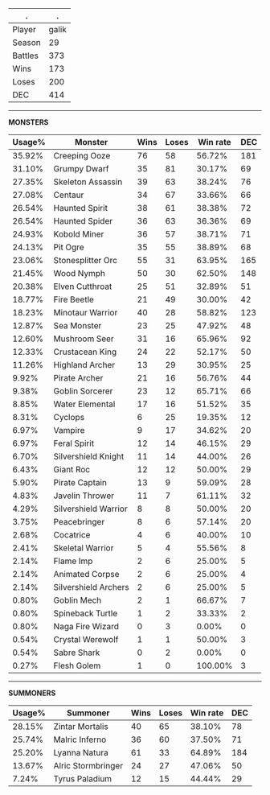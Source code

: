 .|.
|-|-
Player|galik
Season|29
Battles|373
Wins|173
Loses|200
DEC|414

---
**MONSTERS**

Usage%|Monster|Wins|Loses|Win rate|DEC|
-|-|-|-|-|-|
35.92%|Creeping Ooze|76|58|56.72%|181|
31.10%|Grumpy Dwarf|35|81|30.17%|69|
27.35%|Skeleton Assassin|39|63|38.24%|76|
27.08%|Centaur|34|67|33.66%|66|
26.54%|Haunted Spirit|38|61|38.38%|72|
26.54%|Haunted Spider|36|63|36.36%|69|
24.93%|Kobold Miner|36|57|38.71%|71|
24.13%|Pit Ogre|35|55|38.89%|68|
23.06%|Stonesplitter Orc|55|31|63.95%|165|
21.45%|Wood Nymph|50|30|62.50%|148|
20.38%|Elven Cutthroat|25|51|32.89%|51|
18.77%|Fire Beetle|21|49|30.00%|42|
18.23%|Minotaur Warrior|40|28|58.82%|123|
12.87%|Sea Monster|23|25|47.92%|48|
12.60%|Mushroom Seer|31|16|65.96%|92|
12.33%|Crustacean King|24|22|52.17%|50|
11.26%|Highland Archer|13|29|30.95%|25|
9.92%|Pirate Archer|21|16|56.76%|44|
9.38%|Goblin Sorcerer|23|12|65.71%|66|
8.85%|Water Elemental|17|16|51.52%|35|
8.31%|Cyclops|6|25|19.35%|12|
6.97%|Vampire|9|17|34.62%|20|
6.97%|Feral Spirit|12|14|46.15%|29|
6.70%|Silvershield Knight|11|14|44.00%|26|
6.43%|Giant Roc|12|12|50.00%|29|
5.90%|Pirate Captain|13|9|59.09%|28|
4.83%|Javelin Thrower|11|7|61.11%|32|
4.29%|Silvershield Warrior|8|8|50.00%|20|
3.75%|Peacebringer|8|6|57.14%|20|
2.68%|Cocatrice|4|6|40.00%|10|
2.41%|Skeletal Warrior|5|4|55.56%|8|
2.14%|Flame Imp|2|6|25.00%|5|
2.14%|Animated Corpse|2|6|25.00%|4|
2.14%|Silvershield Archers|2|6|25.00%|5|
0.80%|Goblin Mech|2|1|66.67%|7|
0.80%|Spineback Turtle|1|2|33.33%|2|
0.80%|Naga Fire Wizard|0|3|0.00%|0|
0.54%|Crystal Werewolf|1|1|50.00%|3|
0.54%|Sabre Shark|0|2|0.00%|0|
0.27%|Flesh Golem|1|0|100.00%|3|

---
**SUMMONERS**

Usage%|Summoner|Wins|Loses|Win rate|DEC|
-|-|-|-|-|-|
28.15%|Zintar Mortalis|40|65|38.10%|78|
25.74%|Malric Inferno|36|60|37.50%|71|
25.20%|Lyanna Natura|61|33|64.89%|184|
13.67%|Alric Stormbringer|24|27|47.06%|50|
7.24%|Tyrus Paladium|12|15|44.44%|29|
